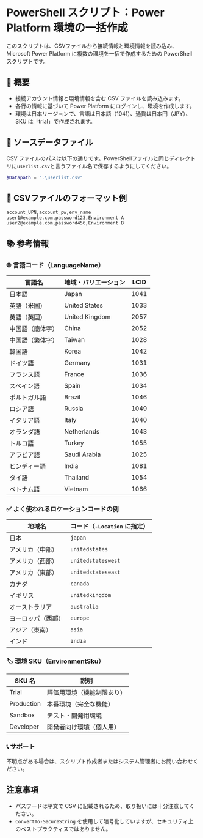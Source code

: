 # PowerShell スクリプト：Power Platform 環境の一括作成

このスクリプトは、CSVファイルから接続情報と環境情報を読み込み、Microsoft Power Platform に複数の環境を一括で作成するための PowerShell スクリプトです。

## 📄 概要

- 接続アカウント情報と環境情報を含む CSV ファイルを読み込みます。
- 各行の情報に基づいて Power Platform にログインし、環境を作成します。
- 環境は日本リージョンで、言語は日本語（1041）、通貨は日本円（JPY）、SKU は「trial」で作成されます。

## 📁 ソースデータファイル

CSV ファイルのパスは以下の通りです。PowerShellファイルと同じディレクトリに`userlist.csv`と言うファイル名で保存するようにしてください。

```powershell
$Datapath = ".\userlist.csv"
```

## 📁 CSVファイルのフォーマット例

```csv
account_UPN,account_pw,env_name
user1@example.com,password123,Environment A
user2@example.com,password456,Environment B
```

## 📚 参考情報

### 🌐 言語コード（LanguageName）

| 言語名         | 地域・バリエーション | LCID  |
|----------------|----------------------|-------|
| 日本語         | Japan                | 1041  |
| 英語（米国）   | United States        | 1033  |
| 英語（英国）   | United Kingdom       | 2057  |
| 中国語（簡体字）| China                | 2052  |
| 中国語（繁体字）| Taiwan               | 1028  |
| 韓国語         | Korea                | 1042  |
| ドイツ語       | Germany              | 1031  |
| フランス語     | France               | 1036  |
| スペイン語     | Spain                | 1034  |
| ポルトガル語   | Brazil               | 1046  |
| ロシア語       | Russia               | 1049  |
| イタリア語     | Italy                | 1040  |
| オランダ語     | Netherlands          | 1043  |
| トルコ語       | Turkey               | 1055  |
| アラビア語     | Saudi Arabia         | 1025  |
| ヒンディー語   | India                | 1081  |
| タイ語         | Thailand             | 1054  |
| ベトナム語     | Vietnam              | 1066  |

### ✅ よく使われるロケーションコードの例

| 地域名           | コード（`-Location` に指定） |
|------------------|-----------------------------|
| 日本             | `japan`                     |
| アメリカ（中部） | `unitedstates`              |
| アメリカ（西部） | `unitedstateswest`          |
| アメリカ（東部） | `unitedstateseast`          |
| カナダ           | `canada`                    |
| イギリス         | `unitedkingdom`             |
| オーストラリア   | `australia`                 |
| ヨーロッパ（西部）| `europe`                   |
| アジア（東南）   | `asia`                      |
| インド           | `india`                     |


### 🏷 環境 SKU（EnvironmentSku）

| SKU 名       | 説明                             |
|--------------|----------------------------------|
| Trial        | 評価用環境（機能制限あり）       |
| Production   | 本番環境（完全な機能）           |
| Sandbox      | テスト・開発用環境               |
| Developer    | 開発者向け環境（個人用）         |

### 📞 サポート

不明点がある場合は、スクリプト作成者またはシステム管理者にお問い合わせください。


## 注意事項

- パスワードは平文で CSV に記載されるため、取り扱いには十分注意してください。
- `ConvertTo-SecureString` を使用して暗号化していますが、セキュリティ上のベストプラクティスではありません。
